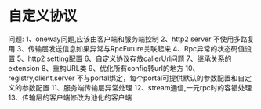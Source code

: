 # 自定义协议

问题:
1、oneway问题,应该由客户端和服务端控制
2、http2 server 不使用多路复用
3、传输层发送信息如果异常与RpcFuture关联起来
4、Rpc异常的状态码值设置
5、http2 setting配置
6、自定义协议存放callerUrl问题
7、继承关系的extension
8、重构URL类
9、优化所有config转url的地方
10、registry,client,server 不与portal绑定，每个portal可提供默认的参数配置和自定义的参数配置
11、服务端传输层异常处理
12、stream通信,一元rpc时的容错处理
13、传输层的客户端修改为池化的客户端

